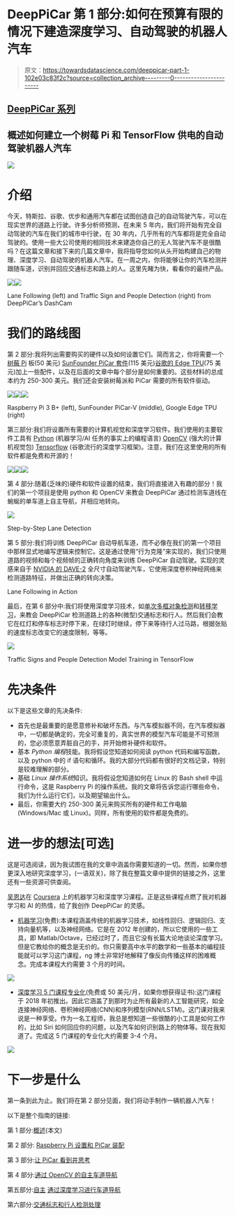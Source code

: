 # DeepPiCar 第 1 部分:如何在预算有限的情况下建造深度学习、自动驾驶的机器人汽车

> 原文：<https://towardsdatascience.com/deeppicar-part-1-102e03c83f2c?source=collection_archive---------0----------------------->

## [DeepPiCar 系列](https://towardsdatascience.com/tagged/deep-pi-car)

## 概述如何建立一个树莓 Pi 和 TensorFlow 供电的自动驾驶机器人汽车

![](img/6151a5d034e576c642073f126c7f06ab.png)

# 介绍

今天，特斯拉、谷歌、优步和通用汽车都在试图创造自己的自动驾驶汽车，可以在现实世界的道路上行驶。许多分析师预测，在未来 5 年内，我们将开始有完全自动驾驶的汽车在我们的城市中行驶，在 30 年内，几乎所有的汽车都将是完全自动驾驶的。使用一些大公司使用的相同技术来建造你自己的无人驾驶汽车不是很酷吗？在这篇文章和接下来的几篇文章中，我将指导您如何从头开始构建自己的物理、深度学习、自动驾驶的机器人汽车。在一周之内，你将能够让你的汽车检测并跟随车道，识别并回应交通标志和路上的人。这里先睹为快，看看你的最终产品。

![](img/65e36ea440fdd7c01cfab23cc2f1b109.png)![](img/498d8de2e5fed867c42c249f2f29c616.png)

Lane Following (left) and Traffic Sign and People Detection (right) from DeepPiCar’s DashCam

# 我们的路线图

第 2 部分:我将列出需要购买的硬件以及如何设置它们。简而言之，你将需要一个[树莓 Pi](https://www.amazon.com/CanaKit-Raspberry-Power-Supply-Listed/dp/B07BC6WH7V/) 板(50 美元) [SunFounder PiCar 套件](https://www.amazon.com/SunFounder-Raspberry-Graphical-Programming-Electronic/dp/B06XWSVLL8)(115 美元)[谷歌的 Edge TPU](https://coral.withgoogle.com/products/accelerator)(75 美元)加上一些配件，以及在后面的文章中每个部分是如何重要的。这些材料的总成本约为 250-300 美元。我们还会安装树莓派和 PiCar 需要的所有软件驱动。

![](img/8001f234b60f280e1ffe0669f3c33bf4.png)![](img/2758329ee6c76055a492176e78502144.png)![](img/f2faaeaeaf4c2260f97ed8d58b7c75c8.png)

Raspberry Pi 3 B+ (left), SunFounder PiCar-V (middle), Google Edge TPU (right)

第三部分:我们将设置所有需要的计算机视觉和深度学习软件。我们使用的主要软件工具有 [Python](https://www.python.org/) (机器学习/AI 任务的事实上的编程语言) [OpenCV](https://github.com/opencv/opencv) (强大的计算机视觉包) [Tensorflow](https://www.tensorflow.org/) (谷歌流行的深度学习框架)。注意，我们在这里使用的所有软件都是免费和开源的！

![](img/687dc7b63b23ede01035b3e8d6750d93.png)![](img/9ec2814791827e0ff93bb4e56ed6b2e9.png)![](img/3474e69c2fdc8ab1505a59e7792a7a7c.png)

第 4 部分:随着(乏味的)硬件和软件设置的结束，我们将直接进入有趣的部分！我们的第一个项目是使用 python 和 OpenCV 来教会 DeepPiCar 通过检测车道线在蜿蜒的单车道上自主导航，并相应地转向。

![](img/6545cfbe7875d3720897ebed32ea045a.png)

Step-by-Step Lane Detection

第 5 部分:我们将训练 DeepPiCar 自动导航车道，而不必像在我们的第一个项目中那样显式地编写逻辑来控制它。这是通过使用“行为克隆”来实现的，我们只使用道路的视频和每个视频帧的正确转向角度来训练 DeepPiCar 自动驾驶。实现的灵感来自于 [NVIDIA 的 DAVE-2](https://images.nvidia.com/content/tegra/automotive/images/2016/solutions/pdf/end-to-end-dl-using-px.pdf) 全尺寸自动驾驶汽车，它使用深度卷积神经网络来检测道路特征，并做出正确的转向决策。

Lane Following in Action

最后，在第 6 部分中:我们将使用深度学习技术，如[单次多框对象检测](https://arxiv.org/abs/1512.02325)和[转移学习](https://machinelearningmastery.com/transfer-learning-for-deep-learning/)，来教会 DeepPiCar 检测道路上的各种(微型)交通标志和行人。然后我们会教它在红灯和停车标志时停下来，在绿灯时继续，停下来等待行人过马路，根据张贴的速度标志改变它的速度限制，等等。

![](img/785859613c684217c4c6c4e33243f650.png)

Traffic Signs and People Detection Model Training in TensorFlow

# 先决条件

以下是这些文章的先决条件:

*   首先也是最重要的是愿意修补和破坏东西。与汽车模拟器不同，在汽车模拟器中，一切都是确定的，完全可重复的，真实世界的模型汽车可能是不可预测的，您必须愿意弄脏自己的手，并开始修补硬件和软件。
*   基本 *Python 编程*技能。我将假设您知道如何阅读 python 代码和编写函数，以及 python 中的 if 语句和循环。我的大部分代码都有很好的文档记录，特别是较难理解的部分。
*   基础 *Linux 操作系统*知识。我将假设您知道如何在 Linux 的 Bash shell 中运行命令，这是 Raspberry Pi 的操作系统。我的文章将告诉您运行哪些命令，我们为什么运行它们，以及期望输出什么。
*   最后，你需要大约 250-300 美元来购买所有的硬件和工作电脑(Windows/Mac 或 Linux)。同样，所有使用的软件都是免费的。

# 进一步的想法[可选]

这是可选阅读，因为我试图在我的文章中涵盖你需要知道的一切。然而，如果你想更深入地研究深度学习，(一语双关)，除了我在整篇文章中提供的链接之外，这里还有一些资源可供查阅。

[吴恩达](https://en.wikipedia.org/wiki/Andrew_Ng)在 [Coursera](https://www.coursera.org) 上的机器学习和深度学习课程。正是这些课程点燃了我对机器学习和 AI 的热情，给了我创作 DeepPiCar 的灵感。

*   [机器学习](https://www.coursera.org/learn/machine-learning)(免费):本课程涵盖传统的机器学习技术，如线性回归、逻辑回归、支持向量机等，以及神经网络。它是在 2012 年创建的，所以它使用的一些工具，即 Matlab/Octave，已经过时了，而且它没有长篇大论地谈论深度学习。但是它教给你的概念是无价的。你只需要高中水平的数学和一些基本的编程技能就可以学习这门课程，ng 博士非常好地解释了像反向传播这样的困难概念。完成本课程大约需要 3 个月的时间。

![](img/1c32d7dec0a47074518b5af32f49bc10.png)

*   [深度学习 5 门课程专业化](https://www.deeplearning.ai/deep-learning-specialization/)(免费或 50 美元/月，如果你想获得证书):这门课程于 2018 年初推出。因此它涵盖了到那时为止所有最新的人工智能研究，如全连接神经网络、卷积神经网络(CNN)和序列模型(RNN/LSTM)。这门课对我来说是一种享受。作为一名工程师，我总是想知道一些很酷的小工具是如何工作的，比如 Siri 如何回应你的问题，以及汽车如何识别路上的物体等。现在我知道了。完成这 5 门课程的专业化大约需要 3-4 个月。

![](img/0e7b554f871a63d66cc086aa59af9fb1.png)

# 下一步是什么

第一条到此为止。我们将在第 2 部分见面，我们将动手制作一辆机器人汽车！

以下是整个指南的链接:

第 1 部分:[概述](https://medium.com/@dctian/deeppicar-part-1-102e03c83f2c)(本文)

第 2 部分: [Raspberry Pi 设置和 PiCar 装配](https://medium.com/@dctian/deeppicar-part-2-8512be2133f3)

第 3 部分:[让 PiCar 看到并思考](https://medium.com/@dctian/deeppicar-part-3-d648b76fc0be)

第 4 部分:[通过 OpenCV 的自主车道导航](https://medium.com/@dctian/deeppicar-part-4-lane-following-via-opencv-737dd9e47c96?source=your_stories_page---------------------------)

第五部分:[自主](https://medium.com/@dctian/deeppicar-part-4-lane-following-via-opencv-737dd9e47c96?source=your_stories_page---------------------------) [通过深度学习进行车道导航](https://medium.com/@dctian/deeppicar-part-5-lane-following-via-deep-learning-d93acdce6110?source=your_stories_page---------------------------)

第六部分:[交通标志和行人检测处理](https://medium.com/@dctian/deeppicar-part-6-963334b2abe0?source=your_stories_page---------------------------)
